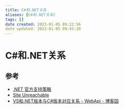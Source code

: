 ```yaml
---
title: C#和.NET关系
aliases: [C#和.NET关系]
tags: []
date created: 2023-01-05 09:22:56
date updated: 2023-01-05 09:43:20
---
```


# C#和.NET关系

## 参考

- [.NET 官方支持策略](https://dotnet.microsoft.com/zh-cn/platform/support/policy)
- [Site Unreachable](https://blog.csdn.net/smile_Ho/article/details/119946986)
- [VS和.NET版本与C#版本对应关系 - WebApi - 博客园](https://www.cnblogs.com/webapi/p/15204940.html)
